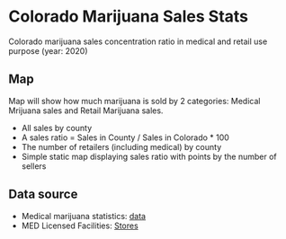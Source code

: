 # Colorado Marijuana Sales Stats
Colorado marijuana sales concentration ratio in medical and retail use purpose (year: 2020)

## Map
Map will show how much marijuana is sold by 2 categories: Medical Mrijuana sales and Retail Marijuana sales.
- All sales by county
- A sales ratio = Sales in County / Sales in Colorado * 100
- The number of retailers (including medical) by county
- Simple static map displaying sales ratio with points by the number of sellers

## Data source
- Medical marijuana statistics: <a href="https://cdphe.colorado.gov/medical-marijuana-registry-data" target=blank> data </a>
- MED Licensed Facilities: <a href="https://sbg.colorado.gov/med-licensed-facilities" target=blank> Stores </a>

